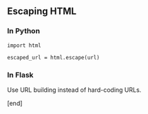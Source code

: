 ## Escaping HTML

### In Python

~~~
import html

escaped_url = html.escape(url)
~~~

### In Flask

Use URL building instead of hard-coding URLs.

[end]
